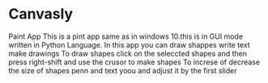 # Canvasly
Paint App
This is a pint app same as in windows 10.this is in GUI mode written in Python Language.
In this app you can draw shappes write text make drawings 
To draw shapes click on the seleccted shapes and then press right-shift and use the crusor to make shapes
To increse of decrease the size of shapes penn and text yoou and adjust it by the first slider

